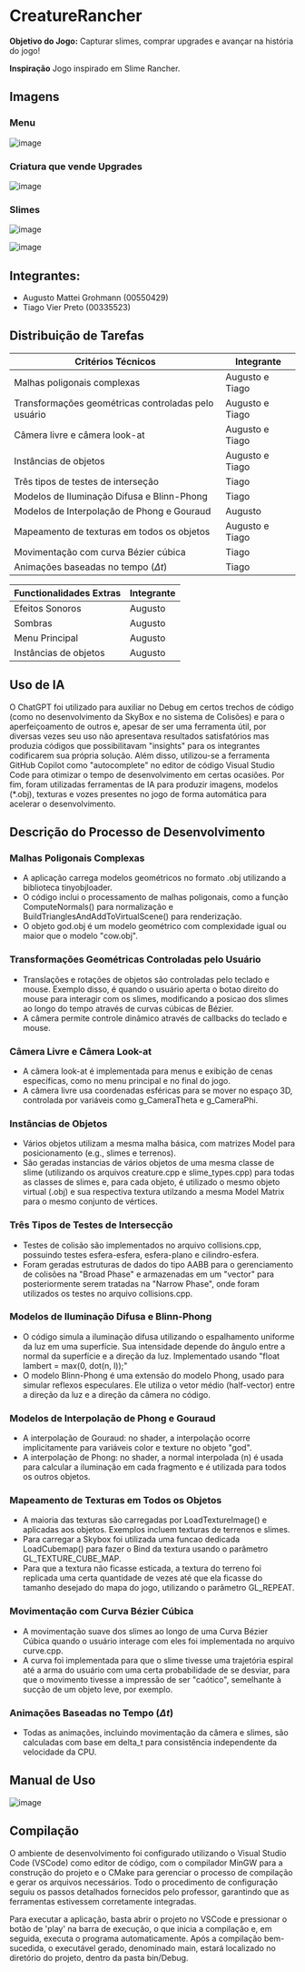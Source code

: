 # CreatureRancher

**Objetivo do Jogo:**
Capturar slimes, comprar upgrades e avançar na história do jogo!

**Inspiração**
Jogo inspirado em Slime Rancher.

## Imagens

### Menu
![image](assets/menu.png)

### Criatura que vende Upgrades
![image](assets/store_creature.png)

### Slimes
![image](assets/slime1.png)

![image](assets/slime2.png)

## Integrantes:
- Augusto Mattei Grohmann (00550429)
- Tiago Vier Preto (00335523)

## Distribuição de Tarefas

| Critérios Técnicos                                     | Integrante    |
|--------------------------------------------------------|---------------|
| Malhas poligonais complexas                            | Augusto e Tiago |
| Transformações geométricas controladas pelo usuário    | Augusto e Tiago |
| Câmera livre e câmera look-at                          | Augusto e Tiago |
| Instâncias de objetos                                  | Augusto e Tiago |
| Três tipos de testes de interseção                     | Tiago           |
| Modelos de Iluminação Difusa e Blinn-Phong             | Tiago           |
| Modelos de Interpolação de Phong e Gouraud             | Augusto         |
| Mapeamento de texturas em todos os objetos             | Augusto e Tiago |
| Movimentação com curva Bézier cúbica                   | Tiago           |
| Animações baseadas no tempo ($\Delta t$)               | Tiago           |


| Functionalidades Extras                                | Integrante    |
|--------------------------------------------------------|---------------|
| Efeitos Sonoros                                        | Augusto         |
| Sombras                                                | Augusto         |
| Menu Principal                                         | Augusto         |
| Instâncias de objetos                                  | Augusto         |


## Uso de IA

O ChatGPT foi utilizado para auxiliar no Debug em certos trechos de código (como no desenvolvimento da SkyBox e no sistema de Colisões) e para o aperfeiçoamento de outros e, apesar de ser uma ferramenta útil, por diversas vezes seu uso não apresentava resultados satisfatórios mas produzia códigos que possibilitavam "insights" para os integrantes codificarem sua própria solução. Além disso, utilizou-se a ferramenta GitHub Copilot como "autocomplete" no editor de código Visual Studio Code para otimizar o tempo de desenvolvimento em certas ocasiões. Por fim, foram utilizadas ferramentas de IA para produzir imagens, modelos (*.obj), texturas e vozes presentes no jogo de forma automática para acelerar o desenvolvimento. 

## Descrição do Processo de Desenvolvimento

### Malhas Poligonais Complexas
- A aplicação carrega modelos geométricos no formato .obj utilizando a biblioteca tinyobjloader.
- O código inclui o processamento de malhas poligonais, como a função ComputeNormals() para normalização e BuildTrianglesAndAddToVirtualScene() para renderização.
- O objeto god.obj é um modelo geométrico com complexidade igual ou maior que o modelo "cow.obj".

### Transformações Geométricas Controladas pelo Usuário
- Translações e rotações de objetos são controladas pelo teclado e mouse. Exemplo disso, é quando o usuário aperta o botao direito do mouse para interagir com os slimes, modificando a posicao dos slimes ao longo do tempo através de curvas cúbicas de Bézier.
- A câmera permite controle dinâmico através de callbacks do teclado e mouse.

### Câmera Livre e Câmera Look-at
- A câmera look-at é implementada para menus e exibição de cenas específicas, como no menu principal e no final do jogo.
- A câmera livre usa coordenadas esféricas para se mover no espaço 3D, controlada por variáveis como g_CameraTheta e g_CameraPhi.

### Instâncias de Objetos
- Vários objetos utilizam a mesma malha básica, com matrizes Model para posicionamento (e.g., slimes e terrenos).
- São geradas instancias de vários objetos de uma mesma classe de slime (utilizando os arquivos creature.cpp e slime_types.cpp) para todas as classes de slimes e, para cada objeto, é utilizado o mesmo objeto virtual (.obj) e sua respectiva textura utilzando a mesma Model Matrix para o mesmo conjunto de vértices. 

### Três Tipos de Testes de Intersecção
- Testes de colisão são implementados no arquivo collisions.cpp, possuindo testes esfera-esfera, esfera-plano e cilindro-esfera.
- Foram geradas estruturas de dados do tipo AABB para o gerenciamento de colisões na "Broad Phase" e armazenadas em um "vector" para posteriormente serem tratadas na "Narrow Phase", onde foram utilizados os testes no arquivo collisions.cpp.

### Modelos de Iluminação Difusa e Blinn-Phong
- O código simula a iluminação difusa utilizando o espalhamento uniforme da luz em uma superfície. Sua intensidade depende do ângulo entre a normal da superfície e a direção da luz. Implementado usando "float lambert = max(0, dot(n, l));"
- O modelo Blinn-Phong é uma extensão do modelo Phong, usado para simular reflexos especulares. Ele utiliza o vetor médio (half-vector) entre a direção da luz e a direção da câmera no código.

### Modelos de Interpolação de Phong e Gouraud
- A interpolação de Gouraud: no shader, a interpolação ocorre implicitamente para variáveis color e texture no objeto "god".
- A interpolação de Phong: no shader, a normal interpolada (n) é usada para calcular a iluminação em cada fragmento e é utilizada para todos os outros objetos.

### Mapeamento de Texturas em Todos os Objetos
- A maioria das texturas são carregadas por LoadTextureImage() e aplicadas aos objetos. Exemplos incluem texturas de terrenos e slimes.
- Para carregar a Skybox foi utilizada uma funcao dedicada LoadCubemap() para fazer o Bind da textura usando o parâmetro GL_TEXTURE_CUBE_MAP.
- Para que a textura não ficasse esticada, a textura do terreno foi replicada uma certa quantidade de vezes até que ela ficasse do tamanho desejado do mapa do jogo, utilizando o parâmetro GL_REPEAT.

### Movimentação com Curva Bézier Cúbica
- A movimentação suave dos slimes ao longo de uma Curva Bézier Cúbica quando o usuário interage com eles foi implementada no arquivo curve.cpp.
- A curva foi implementada para que o slime tivesse uma trajetória espiral até a arma do usuário com uma certa probabilidade de se desviar, para que o movimento tivesse a impressão de ser "caótico", semelhante à sucção de um objeto leve, por exemplo.

### Animações Baseadas no Tempo ($\Delta t$)
- Todas as animações, incluindo movimentação da câmera e slimes, são calculadas com base em delta_t para consistência independente da velocidade da CPU.

## Manual de Uso

![image](assets/controls.jpeg)


## Compilação

O ambiente de desenvolvimento foi configurado utilizando o Visual Studio Code (VSCode) como editor de código, com o compilador MinGW para a construção do projeto e o CMake para gerenciar o processo de compilação e gerar os arquivos necessários. Todo o procedimento de configuração seguiu os passos detalhados fornecidos pelo professor, garantindo que as ferramentas estivessem corretamente integradas.

Para executar a aplicação, basta abrir o projeto no VSCode e pressionar o botão de 'play' na barra de execução, o que inicia a compilação e, em seguida, executa o programa automaticamente. Após a compilação bem-sucedida, o executável gerado, denominado main, estará localizado no diretório do projeto, dentro da pasta bin/Debug.

